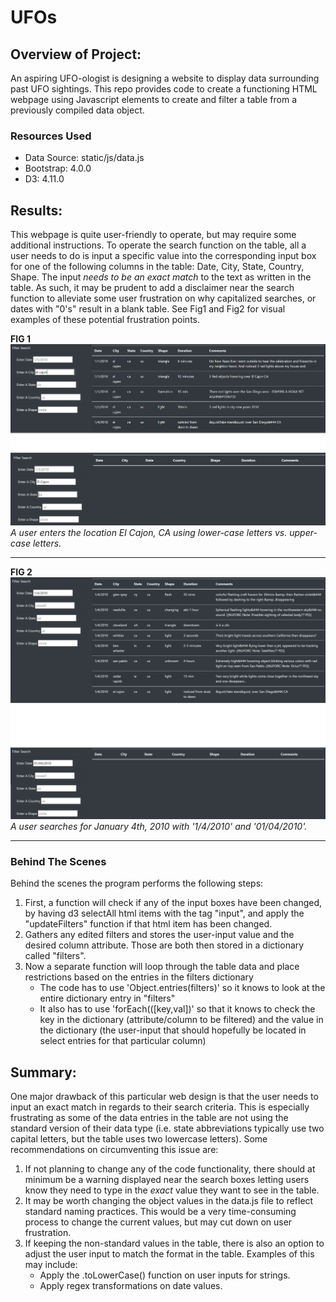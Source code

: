 # UFOs
## Overview of Project: 
<!-- Explain the purpose of this analysis. -->
An aspiring UFO-ologist is designing a website to display data surrounding past UFO sightings. This repo provides code to create a functioning HTML webpage using Javascript elements to create and filter a table from a previously compiled data object. 

### Resources Used
* Data Source: static/js/data.js
* Bootstrap: 4.0.0
* D3: 4.11.0

## Results: 
<!-- Describe to Dana how someone might use the new webpage by walking her through the process of using the search criteria. Use images of your webpage during the filtering process to support your explanation. -->

This webpage is quite user-friendly to operate, but may require some additional instructions. To operate the search function on the table, all a user needs to do is input a specific value into the corresponding input box for one of the following columns in the table: Date, City, State, Country, Shape. The input *needs to be an exact match* to the text as written in the table. As such, it may be prudent to add a disclaimer near the search function to alleviate some user frustration on why capitalized searches, or dates with "0's" result in a blank table. See Fig1 and Fig2 for visual examples of these potential frustration points.

**FIG 1**
![ian-zukowski](static/images/Fig1.png)
*A user enters the location El Cajon, CA using lower-case letters vs. upper-case letters.*

-------------------------------------------------------------

**FIG 2**
![ian-zukowski](static/images/Fig2.png)
*A user searches for January 4th, 2010 with '1/4/2010' and '01/04/2010'.*

-------------------------------------------------------------

### Behind The Scenes
Behind the scenes the program performs the following steps:
1. First, a function will check if any of the input boxes have been changed, by having d3 selectAll html items with the tag "input", and apply the "updateFilters" function if that html item has been changed.
2. Gathers any edited filters and stores the user-input value and the desired column attribute. Those are both then stored in a dictionary called "filters".
3. Now a separate function will loop through the table data and place restrictions based on the entries in the filters dictionary
    * The code has to use 'Object.entries(filters)' so it knows to look at the entire dictionary entry in "filters"
    * It also has to use 'forEach(([key,val])' so that it knows to check the key in the dictionary (attribute/column to be filtered) and the value in the dictionary (the user-input that should hopefully be located in select entries for that particular column)



## Summary: 
<!-- In a summary statement, describe one drawback of this new design and two recommendations for further development. -->
One major drawback of this particular web design is that the user needs to input an exact match in regards to their search criteria. This is especially frustrating as some of the data entries in the table are not using the standard version of their data type (i.e. state abbreviations typically use two capital letters, but the table uses two lowercase letters). Some recommendations on circumventing this issue are:
1. If not planning to change any of the code functionality, there should at minimum be a warning displayed near the search boxes letting users know they need to type in the *exact* value they want to see in the table.
2. It may be worth changing the object values in the data.js file to reflect standard naming practices. This would be a very time-consuming process to change the current values, but may cut down on user frustration.
3. If keeping the non-standard values in the table, there is also an option to adjust the user input to match the format in the table. Examples of this may include:
    * Apply the .toLowerCase() function on user inputs for strings.
    * Apply regex transformations on date values.